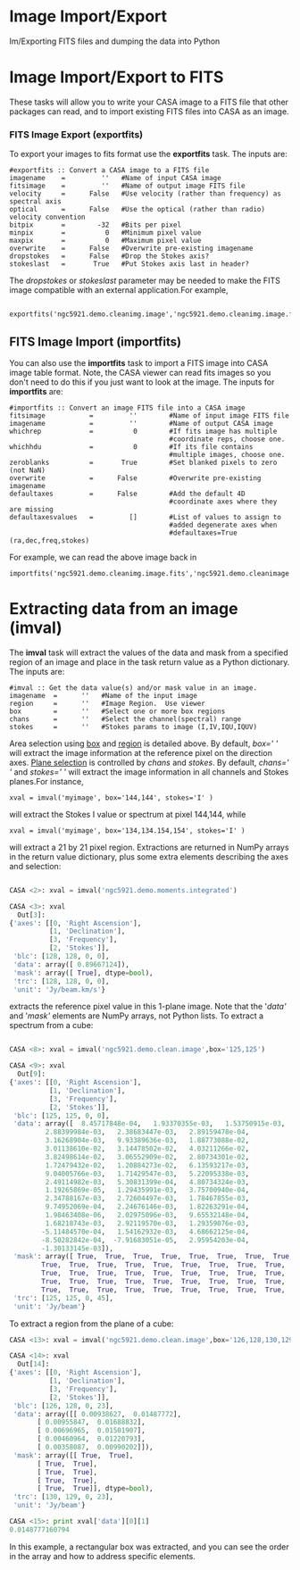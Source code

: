 

# Image Import/Export 

Im/Exporting FITS files and dumping the data into Python

# Image Import/Export to FITS

These tasks will allow you to write your CASA image to a FITS file that other packages can read, and to import existing FITS files into CASA as an image.

### FITS Image Export (exportfits)

To export your images to fits format use the **exportfits** task. The inputs are:

```
#exportfits :: Convert a CASA image to a FITS file
imagename    =         ''   #Name of input CASA image
fitsimage    =         ''   #Name of output image FITS file
velocity     =      False   #Use velocity (rather than frequency) as spectral axis
optical      =      False   #Use the optical (rather than radio) velocity convention
bitpix       =        -32   #Bits per pixel
minpix       =          0   #Minimum pixel value
maxpix       =          0   #Maximum pixel value
overwrite    =      False   #Overwrite pre-existing imagename
dropstokes   =      False   #Drop the Stokes axis?
stokeslast   =       True   #Put Stokes axis last in header?
```

The *dropstokes* or *stokeslast* parameter may be needed to make the FITS image compatible with an external application.For example,

```
   exportfits('ngc5921.demo.cleanimg.image','ngc5921.demo.cleanimg.image.fits')
```

##  FITS Image Import (importfits)

You can also use the **importfits** task to import a FITS image into CASA image table format. Note, the CASA viewer can read fits images so you don't need to do this if you just want to look at the image. The inputs for **importfits** are:

```
#importfits :: Convert an image FITS file into a CASA image
fitsimage           =         ''        #Name of input image FITS file
imagename           =         ''        #Name of output CASA image
whichrep            =          0        #If fits image has multiple
                                        #coordinate reps, choose one.
whichhdu            =          0        #If its file contains
                                        #multiple images, choose one.
zeroblanks          =       True        #Set blanked pixels to zero (not NaN)
overwrite           =      False        #Overwrite pre-existing imagename
defaultaxes         =      False        #Add the default 4D
                                        #coordinate axes where they are missing
defaultaxesvalues   =         []        #List of values to assign to
                                        #added degenerate axes when
                                        #defaultaxes=True (ra,dec,freq,stokes)
```

For example, we can read the above image back in

```
importfits('ngc5921.demo.cleanimg.image.fits','ngc5921.demo.cleanimage')
```

 


# Extracting data from an image (**imval**)

The **imval** task will extract the values of the data and mask from a specified region of an image and place in the task return value as a Python dictionary. The inputs are:

```
#imval :: Get the data value(s) and/or mask value in an image.
imagename  =      ''   #Name of the input image
region     =      ''   #Image Region.  Use viewer
box        =      ''   #Select one or more box regions
chans      =      ''   #Select the channel(spectral) range
stokes     =      ''   #Stokes params to image (I,IV,IQU,IQUV)
```

Area selection using [box](#region-selection--box-) and [region](#regions--region-) is detailed above. By default, *box=\' \'* will extract the image information at the reference pixel on the direction axes. [Plane selection](#plane-selection--chans--stokes-) is controlled by *chans* and *stokes*. By default, *chans=\' \'* and *stokes=\' \'* will extract the image information in all channels and Stokes planes.For instance,

```
xval = imval('myimage', box='144,144', stokes='I' )
```

will extract the Stokes I value or spectrum at pixel 144,144, while

```
xval = imval('myimage', box='134,134.154,154', stokes='I' )
```

will extract a 21 by 21 pixel region. Extractions are returned in NumPy arrays in the return value dictionary, plus some extra elements describing the axes and selection:

```python

CASA <2>: xval = imval('ngc5921.demo.moments.integrated')

CASA <3>: xval
  Out[3]:
{'axes': [[0, 'Right Ascension'],
          [1, 'Declination'],
          [3, 'Frequency'],
          [2, 'Stokes']],
 'blc': [128, 128, 0, 0],
 'data': array([ 0.89667124]),
 'mask': array([ True], dtype=bool),
 'trc': [128, 128, 0, 0],
 'unit': 'Jy/beam.km/s'}
```

extracts the reference pixel value in this 1-plane image. Note that the \'*data\'* and \'*mask\'* elements are NumPy arrays, not Python lists. To extract a spectrum from a cube:

```python

CASA <8>: xval = imval('ngc5921.demo.clean.image',box='125,125')

CASA <9>: xval
  Out[9]:
{'axes': [[0, 'Right Ascension'],
          [1, 'Declination'],
          [3, 'Frequency'],
          [2, 'Stokes']],
 'blc': [125, 125, 0, 0],
 'data': array([  8.45717848e-04,   1.93370355e-03,   1.53750915e-03,
         2.88399984e-03,   2.38683447e-03,   2.89159478e-04,
         3.16268904e-03,   9.93389636e-03,   1.88773088e-02,
         3.01138610e-02,   3.14478502e-02,   4.03211266e-02,
         3.82498614e-02,   3.06552909e-02,   2.80734301e-02,
         1.72479432e-02,   1.20884273e-02,   6.13593217e-03,
         9.04005766e-03,   1.71429547e-03,   5.22095338e-03,
         2.49114982e-03,   5.30831399e-04,   4.80734324e-03,
         1.19265869e-05,   1.29435991e-03,   3.75700940e-04,
         2.34788167e-03,   2.72604497e-03,   1.78467855e-03,
         9.74952069e-04,   2.24676146e-03,   1.82263291e-04,
         1.98463408e-06,   2.02975096e-03,   9.65532148e-04,
         1.68218743e-03,   2.92119570e-03,   1.29359076e-03,
        -5.11484570e-04,   1.54162932e-03,   4.68662125e-04,
        -8.50282842e-04,  -7.91683051e-05,   2.95954203e-04,
        -1.30133145e-03]),
 'mask': array([ True,  True,  True,  True,  True,  True,  True,  True,  True,
        True,  True,  True,  True,  True,  True,  True,  True,  True,
        True,  True,  True,  True,  True,  True,  True,  True,  True,
        True,  True,  True,  True,  True,  True,  True,  True,  True,
        True,  True,  True,  True,  True,  True,  True,  True,  True,  True], dtype=bool),
 'trc': [125, 125, 0, 45],
 'unit': 'Jy/beam'}
```

To extract a region from the plane of a cube:

```python
CASA <13>: xval = imval('ngc5921.demo.clean.image',box='126,128,130,129',chans='23')

CASA <14>: xval
  Out[14]:
{'axes': [[0, 'Right Ascension'],
          [1, 'Declination'],
          [3, 'Frequency'],
          [2, 'Stokes']],
 'blc': [126, 128, 0, 23],
 'data': array([[ 0.00938627,  0.01487772],
       [ 0.00955847,  0.01688832],
       [ 0.00696965,  0.01501907],
       [ 0.00460964,  0.01220793],
       [ 0.00358087,  0.00990202]]),
 'mask': array([[ True,  True],
       [ True,  True],
       [ True,  True],
       [ True,  True],
       [ True,  True]], dtype=bool),
 'trc': [130, 129, 0, 23],
 'unit': 'Jy/beam'}

CASA <15>: print xval['data'][0][1]
0.0148777160794
```

In this example, a rectangular box was extracted, and you can see the order in the array and how to address specific elements.

  

